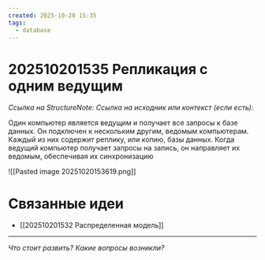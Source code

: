 ```yaml
---
created: 2025-10-20 15:35
tags:
  - database
---
```

# 202510201535 Репликация с одним ведущим

*Ссылка на StructureNote:*
*Ссылка на исходник или контекст (если есть):* 

Один компьютер является ведущим и получает все запросы к базе данных. Он подключен к нескольким другим, ведомым компьютерам. Каждый из них содержит реплику, или копию, базы данных. Когда ведущий компьютер получает запросы на запись, он направляет их ведомым, обеспечивая их синхронизацию

![[Pasted image 20251020153619.png]]

# Связанные идеи

- [[202510201532 Распределенная модель]]
---

*Что стоит развить? Какие вопросы возникли?*

